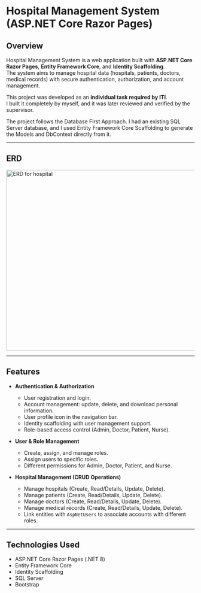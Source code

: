 # Hospital Management System (ASP.NET Core Razor Pages)

## Overview
Hospital Management System is a web application built with **ASP.NET Core Razor Pages**, **Entity Framework Core**, and **Identity Scaffolding**.  
The system aims to manage hospital data (hospitals, patients, doctors, medical records) with secure authentication, authorization, and account management.  

This project was developed as an **individual task required by ITI**.  
I built it completely by myself, and it was later reviewed and verified by the supervisor.

The project follows the Database First Approach.
I had an existing SQL Server database, and I used Entity Framework Core Scaffolding to generate the Models and DbContext directly from it.

---

## ERD 
<img width="675" height="483" alt="ERD for hospital" src="https://github.com/user-attachments/assets/2cfcc877-3a17-4685-918c-467114368c42" />

---

## Features
- **Authentication & Authorization**
  - User registration and login.
  - Account management: update, delete, and download personal information.
  - User profile icon in the navigation bar.
  - Identity scaffolding with user management support.
  - Role-based access control (Admin, Doctor, Patient, Nurse).

- **User & Role Management**
  - Create, assign, and manage roles.
  - Assign users to specific roles.
  - Different permissions for Admin, Doctor, Patient, and Nurse.

- **Hospital Management (CRUD Operations)**
  - Manage hospitals (Create, Read/Details, Update, Delete).
  - Manage patients (Create, Read/Details, Update, Delete).
  - Manage doctors (Create, Read/Details, Update, Delete).
  - Manage medical records (Create, Read/Details, Update, Delete).
  - Link entities with `AspNetUsers` to associate accounts with different roles.

---

## Technologies Used
- ASP.NET Core Razor Pages (.NET 8)
- Entity Framework Core
- Identity Scaffolding
- SQL Server
- Bootstrap
